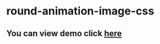# round-animation-image-css


<h2>You can view demo click <a href="https://sagar32.github.io/round-animation-image-css/" >here</a></h2>
